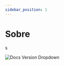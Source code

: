 ```yaml
---
sidebar_position: 1
---
```


# Sobre
s

![Docs Version Dropdown](https://pic.ladysvoa.com/upload/avatar/a1.webp)